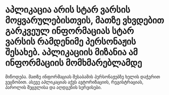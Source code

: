 # აპლიკაცია არის სტარ ვარსის მოყვარულებისთვის, მათზე ვხვდებით გარკვეულ ინფორმაციას სტარ ვარსის რამდენიმე პერსონაჟის შესახებ. აპლიკაციის მიზანია ამ ინფორმაციის მომხმარებლამდე 
მიწოდება. მათზე ინფორმაციას შესაბამის პერსონაჟებზე ხელის დაჭერით ვეცნობით. ასევე აპლიკაციას აქვს ავტორიზაციის, რეგისტრაციას, პაროლის შეცვლისა და აღდგენის სერვისები.
